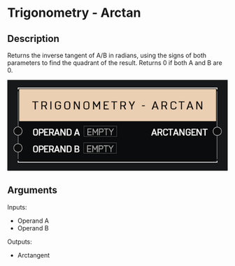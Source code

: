 # Trigonometry - Arctan

## Description

Returns the inverse tangent of A/B in radians, using the signs of both parameters to find the quadrant of the result. Returns 0 if both A and B are 0.

![Trigonometry - Arctan](../../.gitbook/assets/images/scripting/math/trigonometry-arctan.png)

## Arguments

Inputs:

* Operand A
* Operand B

Outputs:

* Arctangent

